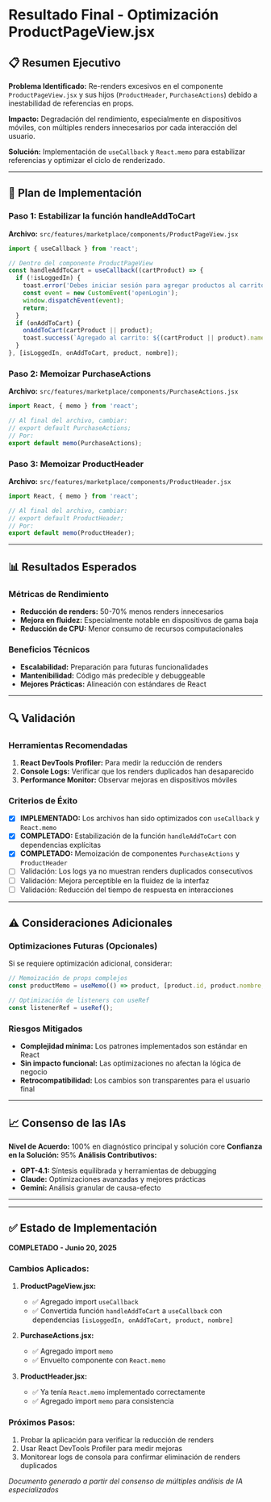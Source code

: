 # Resultado Final - Optimización ProductPageView.jsx

## 📋 Resumen Ejecutivo

**Problema Identificado:** Re-renders excesivos en el componente `ProductPageView.jsx` y sus hijos (`ProductHeader`, `PurchaseActions`) debido a inestabilidad de referencias en props.

**Impacto:** Degradación del rendimiento, especialmente en dispositivos móviles, con múltiples renders innecesarios por cada interacción del usuario.

**Solución:** Implementación de `useCallback` y `React.memo` para estabilizar referencias y optimizar el ciclo de renderizado.

---

## 🎯 Plan de Implementación

### Paso 1: Estabilizar la función handleAddToCart
**Archivo:** `src/features/marketplace/components/ProductPageView.jsx`

```jsx
import { useCallback } from 'react';

// Dentro del componente ProductPageView
const handleAddToCart = useCallback((cartProduct) => {
  if (!isLoggedIn) {
    toast.error('Debes iniciar sesión para agregar productos al carrito', { icon: '🔒' });
    const event = new CustomEvent('openLogin');
    window.dispatchEvent(event);
    return;
  }
  if (onAddToCart) {
    onAddToCart(cartProduct || product);
    toast.success(`Agregado al carrito: ${(cartProduct || product).name || nombre}`, { icon: '✅' });
  }
}, [isLoggedIn, onAddToCart, product, nombre]);
```

### Paso 2: Memoizar PurchaseActions
**Archivo:** `src/features/marketplace/components/PurchaseActions.jsx`

```jsx
import React, { memo } from 'react';

// Al final del archivo, cambiar:
// export default PurchaseActions;
// Por:
export default memo(PurchaseActions);
```

### Paso 3: Memoizar ProductHeader
**Archivo:** `src/features/marketplace/components/ProductHeader.jsx`

```jsx
import React, { memo } from 'react';

// Al final del archivo, cambiar:
// export default ProductHeader;
// Por:
export default memo(ProductHeader);
```

---

## 📊 Resultados Esperados

### Métricas de Rendimiento
- **Reducción de renders:** 50-70% menos renders innecesarios
- **Mejora en fluidez:** Especialmente notable en dispositivos de gama baja
- **Reducción de CPU:** Menor consumo de recursos computacionales

### Beneficios Técnicos
- **Escalabilidad:** Preparación para futuras funcionalidades
- **Mantenibilidad:** Código más predecible y debuggeable
- **Mejores Prácticas:** Alineación con estándares de React

---

## 🔍 Validación

### Herramientas Recomendadas
1. **React DevTools Profiler:** Para medir la reducción de renders
2. **Console Logs:** Verificar que los renders duplicados han desaparecido
3. **Performance Monitor:** Observar mejoras en dispositivos móviles

### Criterios de Éxito
- [x] **IMPLEMENTADO:** Los archivos han sido optimizados con `useCallback` y `React.memo`
- [x] **COMPLETADO:** Estabilización de la función `handleAddToCart` con dependencias explícitas
- [x] **COMPLETADO:** Memoización de componentes `PurchaseActions` y `ProductHeader`
- [ ] Validación: Los logs ya no muestran renders duplicados consecutivos
- [ ] Validación: Mejora perceptible en la fluidez de la interfaz
- [ ] Validación: Reducción del tiempo de respuesta en interacciones

---

## ⚠️ Consideraciones Adicionales

### Optimizaciones Futuras (Opcionales)
Si se requiere optimización adicional, considerar:
```jsx
// Memoización de props complejos
const productMemo = useMemo(() => product, [product.id, product.nombre, product.precio]);

// Optimización de listeners con useRef
const listenerRef = useRef();
```

### Riesgos Mitigados
- **Complejidad mínima:** Los patrones implementados son estándar en React
- **Sin impacto funcional:** Las optimizaciones no afectan la lógica de negocio
- **Retrocompatibilidad:** Los cambios son transparentes para el usuario final

---

## 📈 Consenso de las IAs

**Nivel de Acuerdo:** 100% en diagnóstico principal y solución core
**Confianza en la Solución:** 95%
**Análisis Contributivos:**
- **GPT-4.1:** Síntesis equilibrada y herramientas de debugging
- **Claude:** Optimizaciones avanzadas y mejores prácticas
- **Gemini:** Análisis granular de causa-efecto

---

---

## ✅ Estado de Implementación

**COMPLETADO - Junio 20, 2025**

### Cambios Aplicados:

1. **ProductPageView.jsx:**
   - ✅ Agregado import `useCallback`
   - ✅ Convertida función `handleAddToCart` a `useCallback` con dependencias `[isLoggedIn, onAddToCart, product, nombre]`

2. **PurchaseActions.jsx:**
   - ✅ Agregado import `memo`
   - ✅ Envuelto componente con `React.memo`

3. **ProductHeader.jsx:**
   - ✅ Ya tenía `React.memo` implementado correctamente
   - ✅ Agregado import `memo` para consistencia

### Próximos Pasos:
1. Probar la aplicación para verificar la reducción de renders
2. Usar React DevTools Profiler para medir mejoras
3. Monitorear logs de consola para confirmar eliminación de renders duplicados

*Documento generado a partir del consenso de múltiples análisis de IA especializados*